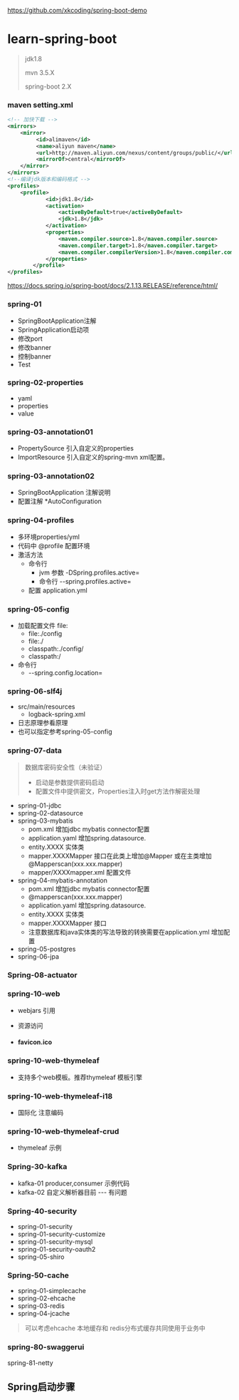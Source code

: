 https://github.com/xkcoding/spring-boot-demo
# learn-spring-boot

> jdk1.8
>
> mvn 3.5.X
>
> spring-boot 2.X

### maven setting.xml 

```xml
<!-- 加快下载 --> 
<mirrors>
    <mirror>
         <id>alimaven</id>
         <name>aliyun maven</name>
         <url>http://maven.aliyun.com/nexus/content/groups/public/</url>
         <mirrorOf>central</mirrorOf>
    </mirror>
</mirrors>
<!--编译jdk版本和编码格式 --> 
<profiles>
	<profile>   
            <id>jdk1.8</id>    
            <activation>   
                <activeByDefault>true</activeByDefault>    
                <jdk>1.8</jdk>   
            </activation>    
            <properties>   
                <maven.compiler.source>1.8</maven.compiler.source>    
                <maven.compiler.target>1.8</maven.compiler.target>    
                <maven.compiler.compilerVersion>1.8</maven.compiler.compilerVersion>   
            </properties>   
        </profile>
</profiles>
```



https://docs.spring.io/spring-boot/docs/2.1.13.RELEASE/reference/html/

### spring-01
+ SpringBootApplication注解
+ SpringApplication启动项
+ 修改port
+ 修改banner
+ 控制banner
+ Test

### spring-02-properties

+ yaml
+ properties
+ value

### spring-03-annotation01

+ PropertySource 引入自定义的properties
+ ImportResource 引入自定义的spring-mvn xml配置。

### spring-03-annotation02

+ SpringBootApplication 注解说明
+ 配置注解 *AutoConfiguration

### spring-04-profiles

+ 多环境properties/yml
+ 代码中 @profile 配置环境
+ 激活方法 
  + 命令行
    + jvm 参数 -DSpring.profiles.active=
    + 命令行 --spring.profiles.active=
  + 配置 application.yml

### spring-05-config

+ 加载配置文件 file:
  + file:./config
  + file:./
  + classpath:./config/
  + classpath:/
+ 命令行
  + --spring.config.location=

### spring-06-slf4j

+ src/main/resources
  + logback-spring.xml
+ 日志原理参看原理
+ 也可以指定参考spring-05-config

### spring-07-data

> 数据库密码安全性（未验证）
>
> + 启动是参数提供密码启动
> + 配置文件中提供密文，Properties注入时get方法作解密处理

+ spring-01-jdbc
+ spring-02-datasource
+ spring-03-mybatis
  + pom.xml 增加jdbc mybatis connector配置
  + application.yaml 增加spring.datasource.
  + entity.XXXX 实体类
  + mapper.XXXXMapper 接口在此类上增加@Mapper 或在主类增加@Mapperscan(xxx.xxx.mapper)
  + mapper/XXXXmapper.xml 配置文件
+ spring-04-mybatis-annotation
  + pom.xml 增加jdbc mybatis connector配置
  + @mapperscan(xxx.xxx.mapper)
  + application.yaml 增加spring.datasource.
  + entity.XXXX 实体类
  + mapper.XXXXMapper 接口
  + 注意数据库和java实体类的写法导致的转换需要在application.yml 增加配置
+ spring-05-postgres
+ spring-06-jpa

### Spring-08-actuator



### spring-10-web

+ webjars  引用

+ 资源访问

+ #### favicon.ico

### spring-10-web-thymeleaf

+ 支持多个web模板。推荐thymeleaf 模板引擎

### spring-10-web-thymeleaf-i18

+ 国际化 注意编码

### spring-10-web-thymeleaf-crud

+ thymeleaf 示例



### Spring-30-kafka

+ kafka-01 producer,consumer 示例代码
+ kafka-02 自定义解析器目前 --- 有问题



### Spring-40-security

+ spring-01-security
+ spring-01-security-customize
+ spring-01-security-mysql
+ spring-01-security-oauth2
+ spring-05-shiro



### Spring-50-cache

+ spring-01-simplecache
+ spring-02-ehcache
+ spring-03-redis
+ spring-04-jcache

> 可以考虑ehcache 本地缓存和 redis分布式缓存共同使用于业务中

### spring-80-swaggerui

spring-81-netty

## Spring启动步骤

